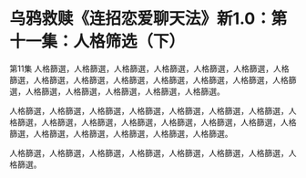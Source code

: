 # 乌鸦救赎《连招恋爱聊天法》新1.0：第十一集：人格筛选（下）

第11集 人格篩選，人格篩選，人格篩選，人格篩選，人格篩選，人格篩選，人格篩選，人格篩選，人格篩選，人格篩選，人格篩選，人格篩選，人格篩選，人格篩選，人格篩選，人格篩選，人格篩選，人格篩選，人格篩選。

人格篩選，人格篩選，人格篩選，人格篩選，人格篩選，人格篩選，人格篩選，人格篩選，人格篩選，人格篩選，人格篩選，人格篩選，人格篩選，人格篩選，人格篩選，人格篩選，人格篩選，人格篩選，人格篩選，人格篩選。

人格篩選，人格篩選，人格篩選，人格篩選，人格篩選，人格篩選，人格篩選，人格篩選。